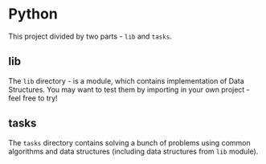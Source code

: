 # Python

This project divided by two parts - `lib` and `tasks`.

## lib

The `lib` directory - is a module, which contains implementation of Data Structures. You may want to test them by
importing in your own project - feel free to try!

## tasks

The `tasks` directory contains solving a bunch of problems using common algorithms and data structures (including data
structures from `lib` module).